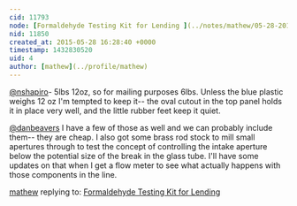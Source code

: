 ```yaml
---
cid: 11793
node: [Formaldehyde Testing Kit for Lending ](../notes/mathew/05-28-2015/formaldehyde-testing-kit-for-lending)
nid: 11850
created_at: 2015-05-28 16:28:40 +0000
timestamp: 1432830520
uid: 4
author: [mathew](../profile/mathew)
---
```


[@nshapiro](/profile/nshapiro)- 5lbs 12oz, so for mailing purposes 6lbs.  Unless the blue plastic weighs 12 oz I'm tempted to keep it-- the oval cutout in the top panel holds it in place very well, and the little rubber feet keep it quiet.

[@danbeavers](/profile/danbeavers) I have a few of those as well and we can probably include them-- they are cheap.  I also got some brass rod stock to mill small apertures through to test the concept of controlling the intake aperture below the potential size of the break in the glass tube.  I'll have some updates on that when I get a flow meter to see what actually happens with those components in the line.

[mathew](../profile/mathew) replying to: [Formaldehyde Testing Kit for Lending ](../notes/mathew/05-28-2015/formaldehyde-testing-kit-for-lending)

